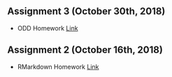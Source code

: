 ## Assignment 3 (October 30th, 2018)
- ODD Homework [Link](https://mef-bda503.github.io/pj18-baysalu/ODD_Homework.html) 

## Assignment 2 (October 16th, 2018)
- RMarkdown Homework [Link](https://mef-bda503.github.io/pj18-baysalu/RMarkdown_Homework.html) 
